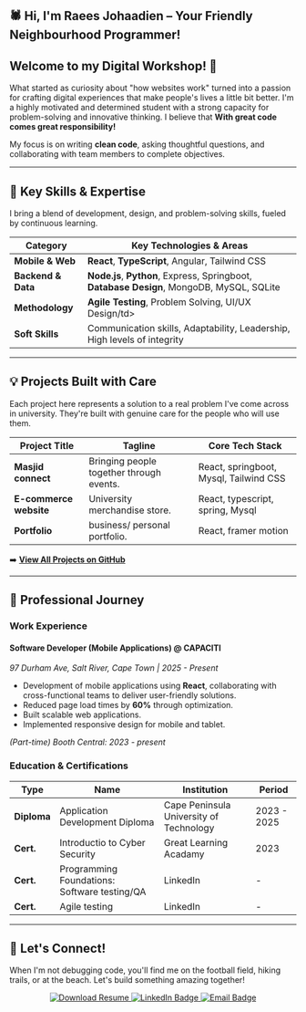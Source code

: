
<section id="header">
  <h1 align="left">🕷️ Hi, I'm Raees Johaadien – Your Friendly Neighbourhood Programmer!</h1>

  <h2>Welcome to my Digital Workshop! 👋</h2>

  <p>What started as curiosity about "how websites work" turned into a passion for crafting digital experiences that make people's lives a little bit better. I'm a highly motivated and determined student with a strong capacity for problem-solving and innovative thinking. I believe that <strong>With great code comes great responsibility!</strong></p>

  <p>My focus is on writing <strong>clean code</strong>, asking thoughtful questions, and collaborating with team members to complete objectives.</p>

  <hr>
</section>

<section id="skills">
  <h2>🚀 Key Skills & Expertise</h2>
  <p>I bring a blend of development, design, and problem-solving skills, fueled by continuous learning.</p>

  <table>
    <thead>
      <tr>
        <th>Category</th>
        <th>Key Technologies & Areas</th>
      </tr>
    </thead>
    <tbody>
      <tr>
        <td><strong>Mobile & Web</strong></td>
        <td><strong>React</strong>, <strong>TypeScript</strong>, Angular, Tailwind CSS</td>
      </tr>
      <tr>
        <td><strong>Backend & Data</strong></td>
        <td><strong>Node.js</strong>, <strong>Python</strong>, Express, Springboot, <strong>Database Design</strong>, MongoDB, MySQL, SQLite</td>
      </tr>
      <tr>
        <td><strong>Methodology</strong></td>
        <td><strong>Agile Testing</strong>, Problem Solving, UI/UX Design/td>
      </tr>
      <tr>
        <td><strong>Soft Skills</strong></td>
        <td>Communication skills, Adaptability, Leadership, High levels of integrity</td>
      </tr>
    </tbody>
  </table>

  <hr>
</section>

<section id="projects">
  <h2>💡 Projects Built with Care</h2>
  <p>Each project here represents a solution to a real problem I've come across in university. They're built with genuine care for the people who will use them.</p>

  <table>
    <thead>
      <tr>
        <th>Project Title</th>
        <th>Tagline</th>
        <th>Core Tech Stack</th>
      </tr>
    </thead>
    <tbody>
      <tr>
        <td><strong>Masjid connect</strong></td>
        <td>Bringing people together through events.</td>
        <td>React, springboot, Mysql, Tailwind CSS</td>
      </tr>
      <tr>
        <td><strong>E-commerce website</strong></td>
        <td>University merchandise store.</td>
        <td>React, typescript, spring, Mysql</td>
      </tr>
      <tr>
        <td><strong>Portfolio</strong></td>
        <td>business/ personal portfolio.</td>
        <td>React, framer motion</td>
      </tr>
    </tbody>
  </table>

  <p>➡️ <strong><a href="https://github.com/Raees-J" target="_blank">View All Projects on GitHub</a></strong></p>

  <hr>
</section>

<section id="resume">
  <h2>💼 Professional Journey</h2>

  <h3>Work Experience</h3>

  <h4>Software Developer (Mobile Applications) @ CAPACITI</h4>
  <p><em>97 Durham Ave, Salt River, Cape Town | 2025 - Present</em></p>
  <ul>
    <li>Development of mobile applications using <strong>React</strong>, collaborating with cross-functional teams to deliver user-friendly solutions.</li>
    <li>Reduced page load times by <strong>60%</strong> through optimization.</li>
    <li>Built scalable web applications.</li>
    <li>Implemented responsive design for mobile and tablet.</li>
  </ul>

 <p><em>(Part-time) Booth Central: 2023 - present</em></p>

  <h3>Education & Certifications</h3>
  <table>
    <thead>
      <tr>
        <th>Type</th>
        <th>Name</th>
        <th>Institution</th>
        <th>Period</th>
      </tr>
    </thead>
    <tbody>
      <tr>
        <td><strong>Diploma</strong></td>
        <td>Application Development Diploma</td>
        <td>Cape Peninsula University of Technology</td>
        <td>2023 - 2025</td>
      </tr>
      <tr>
        <td><strong>Cert.</strong></td>
        <td>Introductio to Cyber Security</td>
        <td>Great Learning Acadamy</td>
        <td>2023 </td>
      </tr>
      <tr>
        <td><strong>Cert.</strong></td>
        <td>Programming Foundations: Software testing/QA</td>
        <td>LinkedIn</td>
        <td>-</td>
      </tr>
      <tr>
        <td><strong>Cert.</strong></td>
        <td>Agile testing</td>
        <td>LinkedIn</td>
        <td>-</td>
      </tr>
    </tbody>
  </table>

  <hr>
</section>

<section id="connect">
  <h2>🤝 Let's Connect!</h2>

  <p>When I'm not debugging code, you'll find me on the football field, hiking trails, or at the beach. Let's build something amazing together!</p>

  <p align="center">
    <a href="public/CV_Raees Johaadien.pdf" target="_blank">
      <img src="https://img.shields.io/badge/Download_Resume-warm%20glow-primary?style=for-the-badge&logo=adobeacrobatreader&logoColor=white" alt="Download Resume"/>
    </a>
    <a href="https://www.linkedin.com/in/raees-johaadien03/" target="_blank">
      <img src="https://img.shields.io/badge/LinkedIn-0077B5?style=for-the-badge&logo=linkedin&logoColor=white" alt="LinkedIn Badge"/>
    </a>
    <a href="mailto:johaadien.raees@gmail.com">
      <img src="https://img.shields.io/badge/Email-D14836?style=for-the-badge&logo=gmail&logoColor=white" alt="Email Badge"/>
    </a>
  </p>
</section>



